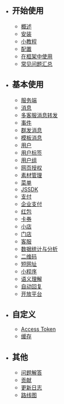 - ## 开始使用

  - [概述](/docs/{{version}}/{{lang}}/index)
  - [安装](/docs/{{version}}/{{lang}}/installation)
  - [小教程](/docs/{{version}}/{{lang}}/tutorial)
  - [配置](/docs/{{version}}/{{lang}}/configuration)
  - [在框架中使用](/docs/{{version}}/{{lang}}/integration)
  - [常见问题汇总](/docs/{{version}}/{{lang}}/troubleshooting)

- ## 基本使用

  - [服务端](/docs/{{version}}/{{lang}}/server)
  - [消息](/docs/{{version}}/{{lang}}/messages)
  - [多客服消息转发](/docs/{{version}}/{{lang}}/message-transfer)
  - [事件](/docs/{{version}}/{{lang}}/events)
  - [群发消息](/docs/{{version}}/{{lang}}/broadcast)
  - [模板消息](/docs/{{version}}/{{lang}}/notice)
  - [用户](/docs/{{version}}/{{lang}}/user)
  - [用户标签](/docs/{{version}}/{{lang}}/user-tag)
  - [用户组](/docs/{{version}}/{{lang}}/user-group)
  - [网页授权](/docs/{{version}}/{{lang}}/oauth)
  - [素材管理](/docs/{{version}}/{{lang}}/material)
  - [菜单](/docs/{{version}}/{{lang}}/menu)
  - [JSSDK](/docs/{{version}}/{{lang}}/js)
  - [支付](/docs/{{version}}/{{lang}}/payment)
  - [企业支付](/docs/{{version}}/{{lang}}/merchant_payment)
  - [红包](/docs/{{version}}/{{lang}}/lucky-money)
  - [卡券](/docs/{{version}}/{{lang}}/card)
  - [小店](/docs/{{version}}/{{lang}}/store)
  - [门店](/docs/{{version}}/{{lang}}/poi)
  - [客服](/docs/{{version}}/{{lang}}/staff)
  - [数据统计与分析](/docs/{{version}}/{{lang}}/anaylsis)
  - [二维码](/docs/{{version}}/{{lang}}/qrcode)
  - [短网址](/docs/{{version}}/{{lang}}/short-url)
  - [小程序](/docs/{{version}}/{{lang}}/mini_program)
  - [语义理解](/docs/{{version}}/{{lang}}/semantic)
  - [自动回复](/docs/{{version}}/{{lang}}/reply)
  - [开放平台](/docs/{{version}}/{{lang}}/open_platform)

- ## 自定义

  - [Access Token](/docs/{{version}}/{{lang}}/access_token)
  - [缓存](/docs/{{version}}/{{lang}}/cache)

- ## 其他

  - [问题解答](/docs/{{version}}/{{lang}}/troubleshooting)
  - [贡献](/docs/{{version}}/{{lang}}/contributing)
  - [更新日志](/docs/{{version}}/{{lang}}/releases)
  - [路线图](/docs/{{version}}/{{lang}}/roadmap)
